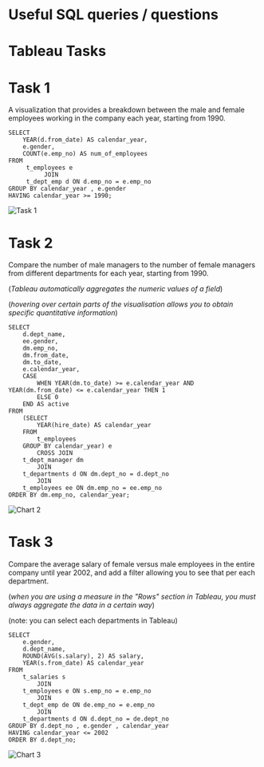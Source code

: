 # Useful SQL queries / questions

# Tableau Tasks
# Task 1
A visualization that provides a breakdown between the male and female employees working in the company each year, starting from 1990.
``` MySQL
SELECT 
    YEAR(d.from_date) AS calendar_year,
    e.gender,    
    COUNT(e.emp_no) AS num_of_employees
FROM     
     t_employees e         
          JOIN    
     t_dept_emp d ON d.emp_no = e.emp_no
GROUP BY calendar_year , e.gender 
HAVING calendar_year >= 1990;
```

![Task 1](https://user-images.githubusercontent.com/107760647/192154919-b9125dae-b211-446a-8291-f3754624313d.png)

# Task 2
Compare the number of male managers to the number of female managers from different departments for each year, starting from 1990.

(*Tableau automatically aggregates the numeric values of a field*)

(*hovering over certain parts of the visualisation allows you to obtain specific quantitative information*)

``` MySQL
SELECT 
    d.dept_name,
    ee.gender,
    dm.emp_no,
    dm.from_date,
    dm.to_date,
    e.calendar_year,
    CASE
        WHEN YEAR(dm.to_date) >= e.calendar_year AND YEAR(dm.from_date) <= e.calendar_year THEN 1
        ELSE 0
    END AS active
FROM
    (SELECT 
        YEAR(hire_date) AS calendar_year
    FROM
        t_employees
    GROUP BY calendar_year) e
        CROSS JOIN
    t_dept_manager dm
        JOIN
    t_departments d ON dm.dept_no = d.dept_no
        JOIN 
    t_employees ee ON dm.emp_no = ee.emp_no
ORDER BY dm.emp_no, calendar_year;
```

![Chart 2](https://user-images.githubusercontent.com/107760647/192645106-0532022a-5385-4166-8483-bc6b01cac4ea.png)

# Task 3
Compare the average salary of female versus male employees in the entire company until year 2002, and add a filter allowing you to see that per each department.

(*when you are using a measure in the "Rows" section in Tableau, you must always aggregate the data in a certain way*)

(note: you can select each departments in Tableau)

``` MySQL
SELECT 
    e.gender,
    d.dept_name,
    ROUND(AVG(s.salary), 2) AS salary,
    YEAR(s.from_date) AS calendar_year
FROM
    t_salaries s
        JOIN
    t_employees e ON s.emp_no = e.emp_no
        JOIN
    t_dept_emp de ON de.emp_no = e.emp_no
        JOIN
    t_departments d ON d.dept_no = de.dept_no
GROUP BY d.dept_no , e.gender , calendar_year
HAVING calendar_year <= 2002
ORDER BY d.dept_no;
```

![Chart 3](https://user-images.githubusercontent.com/107760647/192647774-ee6ffeb9-e077-491e-9305-f5564708016e.png)


